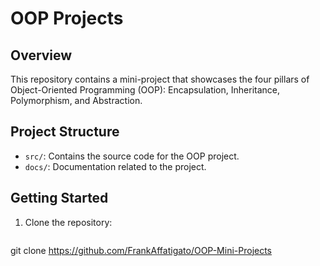 # OOP Projects

## Overview

This repository contains a mini-project that showcases the four pillars of Object-Oriented Programming (OOP): Encapsulation, Inheritance, Polymorphism, and Abstraction.

## Project Structure

- `src/`: Contains the source code for the OOP project.
- `docs/`: Documentation related to the project.

## Getting Started

1. Clone the repository:

   ```bash
git clone https://github.com/FrankAffatigato/OOP-Mini-Projects
